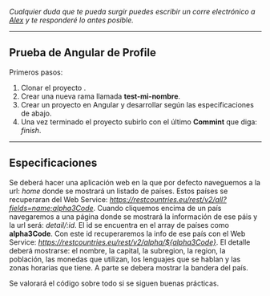 
*Cualquier duda que te pueda surgir puedes escribir un corre electrónico a [Alex](mailto:acarrasco@profile.es) y te responderé lo antes posible.*

---

## Prueba de Angular de Profile

Primeros pasos:

1. Clonar el proyecto .
2. Crear una nueva rama llamada **test-mi-nombre**.
3. Crear un proyecto en Angular y desarrollar según las especificaciones de abajo.
4. Una vez terminado el proyecto subirlo con el último **Commint** que diga: *finish*.

---

## Especificaciones

Se deberá hacer una aplicación web en la que por defecto naveguemos a la url: 
*home* donde se mostrará un listado de países. Estos países se recuperaran del
Web Service: *https://restcountries.eu/rest/v2/all?fields=name;alpha3Code*.
Cuando cliquemos encima de un país navegaremos a una página donde se mostrará
la información de ese páis y la url será: *detail/:id*. El id se encuentra
en el array de países como **alpha3Code**. Con este id recuperaremos la info
de ese país con el Web Service: 
*https://restcountries.eu/rest/v2/alpha/${alpha3Code}*. 
El detalle deberá mostrarse: el nombre, la capital, la subregion, 
la region, la población, las monedas que utilizan, los lenguajes que se
hablan y las zonas horarias que tiene. A parte se debera mostrar la bandera
del país.

Se valorará el código sobre todo si se siguen buenas prácticas.
